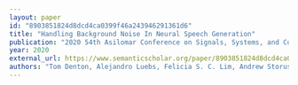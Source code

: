 ```yaml
---
layout: paper
id: "8903851824d8dcd4ca0399f46a243946291361d6"
title: "Handling Background Noise In Neural Speech Generation"
publication: "2020 54th Asilomar Conference on Signals, Systems, and Computers"
year: 2020
external_url: https://www.semanticscholar.org/paper/8903851824d8dcd4ca0399f46a243946291361d6
authors: "Tom Denton, Alejandro Luebs, Felicia S. C. Lim, Andrew Storus, Hengchin Yeh, W. Kleijn, J. Skoglund"
---
```

